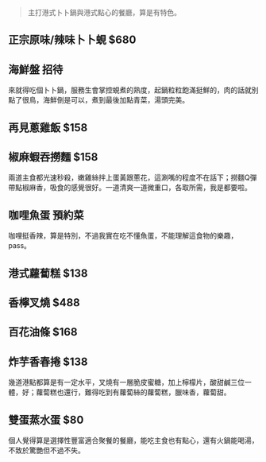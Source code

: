 > 主打港式卜卜鍋與港式點心的餐廳，算是有特色。
## 正宗原味/辣味卜卜蜆 $680
## 海鮮盤 招待
來就得吃個卜卜鍋，服務生會掌控蜆煮的熟度，起鍋粒粒飽滿挺鮮的，肉的話就別點了很鳥，海鮮倒是可以，煮到最後加點青菜，湯頭完美。
## 再見蔥雞飯 $158
## 椒麻蝦吞撈麵 $158
兩道主食都光速秒殺，嫩雞絲拌上蛋黃跟蔥花，這涮嘴的程度不在話下；撈麵Q彈帶點椒麻香，吸食的感覺很好。一道清爽一道微重口，各取所需，我是都要啦。
## 咖哩魚蛋 預約菜
咖哩挺香辣，算是特別，不過我實在吃不懂魚蛋，不能理解這食物的樂趣，pass。
## 港式蘿蔔糕 $138
## 香檸叉燒 $488
## 百花油條 $168
## 炸芋香春捲 $138
幾道港點都算是有一定水平，叉燒有一層脆皮蜜糖，加上檸檬片，酸甜鹹三位一體，好；蘿蔔糕也還行，難得吃到有蘿蔔絲的蘿蔔糕，臘味香，蘿蔔甜。
## 雙蛋蒸水蛋 $80

個人覺得算是選擇性豐富適合聚餐的餐廳，能吃主食也有點心，還有火鍋能喝湯，不致於驚艷但不過不失。
